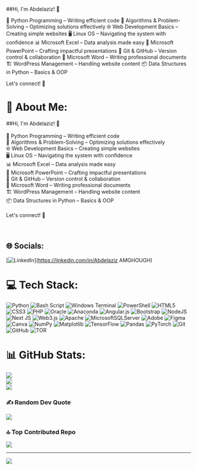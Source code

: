 ##Hi, I'm Abdelaziz! 🚀

🐍 Python Programming – Writing efficient code</b>
🧠 Algorithms & Problem-Solving – Optimizing solutions effectively</b>
🌐 Web Development Basics – Creating simple websites</b>
🖥️ Linux OS – Navigating the system with confidence</b>
📊 Microsoft Excel – Data analysis made easy</b>
🎤 Microsoft PowerPoint – Crafting impactful presentations</b>
🔗 Git & GitHub – Version control & collaboration</b>
📝 Microsoft Word – Writing professional documents</b>
🏗️ WordPress Management – Handling website content</b>
📦 Data Structures in Python – Basics & OOP</b>

Let's connect! 🚀

# 💫 About Me:
##Hi, I'm Abdelaziz! 🚀<br><br>🐍 Python Programming – Writing efficient code</b><br>🧠 Algorithms & Problem-Solving – Optimizing solutions effectively</b><br>🌐 Web Development Basics – Creating simple websites</b><br>🖥️ Linux OS – Navigating the system with confidence</b><br>📊 Microsoft Excel – Data analysis made easy</b><br>🎤 Microsoft PowerPoint – Crafting impactful presentations</b><br>🔗 Git & GitHub – Version control & collaboration</b><br>📝 Microsoft Word – Writing professional documents</b><br>🏗️ WordPress Management – Handling website content</b><br>📦 Data Structures in Python – Basics & OOP</b><br><br>Let's connect! 🚀<br><br><br>


## 🌐 Socials:
[![LinkedIn](https://img.shields.io/badge/LinkedIn-%230077B5.svg?logo=linkedin&logoColor=white)](https://linkedin.com/in/Abdelaziz AMGHOUGH) 

# 💻 Tech Stack:
![Python](https://img.shields.io/badge/python-3670A0?style=for-the-badge&logo=python&logoColor=ffdd54) ![Bash Script](https://img.shields.io/badge/bash_script-%23121011.svg?style=for-the-badge&logo=gnu-bash&logoColor=white) ![Windows Terminal](https://img.shields.io/badge/Windows%20Terminal-%234D4D4D.svg?style=for-the-badge&logo=windows-terminal&logoColor=white) ![PowerShell](https://img.shields.io/badge/PowerShell-%235391FE.svg?style=for-the-badge&logo=powershell&logoColor=white) ![HTML5](https://img.shields.io/badge/html5-%23E34F26.svg?style=for-the-badge&logo=html5&logoColor=white) ![CSS3](https://img.shields.io/badge/css3-%231572B6.svg?style=for-the-badge&logo=css3&logoColor=white) ![PHP](https://img.shields.io/badge/php-%23777BB4.svg?style=for-the-badge&logo=php&logoColor=white) ![Oracle](https://img.shields.io/badge/Oracle-F80000?style=for-the-badge&logo=oracle&logoColor=white) ![Anaconda](https://img.shields.io/badge/Anaconda-%2344A833.svg?style=for-the-badge&logo=anaconda&logoColor=white) ![Angular.js](https://img.shields.io/badge/angular.js-%23E23237.svg?style=for-the-badge&logo=angularjs&logoColor=white) ![Bootstrap](https://img.shields.io/badge/bootstrap-%238511FA.svg?style=for-the-badge&logo=bootstrap&logoColor=white) ![NodeJS](https://img.shields.io/badge/node.js-6DA55F?style=for-the-badge&logo=node.js&logoColor=white) ![Next JS](https://img.shields.io/badge/Next-black?style=for-the-badge&logo=next.js&logoColor=white) ![Web3.js](https://img.shields.io/badge/web3.js-F16822?style=for-the-badge&logo=web3.js&logoColor=white) ![Apache](https://img.shields.io/badge/apache-%23D42029.svg?style=for-the-badge&logo=apache&logoColor=white) ![MicrosoftSQLServer](https://img.shields.io/badge/Microsoft%20SQL%20Server-CC2927?style=for-the-badge&logo=microsoft%20sql%20server&logoColor=white) ![Adobe](https://img.shields.io/badge/adobe-%23FF0000.svg?style=for-the-badge&logo=adobe&logoColor=white) ![Figma](https://img.shields.io/badge/figma-%23F24E1E.svg?style=for-the-badge&logo=figma&logoColor=white) ![Canva](https://img.shields.io/badge/Canva-%2300C4CC.svg?style=for-the-badge&logo=Canva&logoColor=white) ![NumPy](https://img.shields.io/badge/numpy-%23013243.svg?style=for-the-badge&logo=numpy&logoColor=white) ![Matplotlib](https://img.shields.io/badge/Matplotlib-%23ffffff.svg?style=for-the-badge&logo=Matplotlib&logoColor=black) ![TensorFlow](https://img.shields.io/badge/TensorFlow-%23FF6F00.svg?style=for-the-badge&logo=TensorFlow&logoColor=white) ![Pandas](https://img.shields.io/badge/pandas-%23150458.svg?style=for-the-badge&logo=pandas&logoColor=white) ![PyTorch](https://img.shields.io/badge/PyTorch-%23EE4C2C.svg?style=for-the-badge&logo=PyTorch&logoColor=white) ![Git](https://img.shields.io/badge/git-%23F05033.svg?style=for-the-badge&logo=git&logoColor=white) ![GitHub](https://img.shields.io/badge/github-%23121011.svg?style=for-the-badge&logo=github&logoColor=white) ![TOR](https://img.shields.io/badge/tor-%237E4798.svg?style=for-the-badge&logo=tor-project&logoColor=white)
# 📊 GitHub Stats:
![](https://github-readme-stats.vercel.app/api?username=AMG&theme=dark&hide_border=false&include_all_commits=true&count_private=false)<br/>
![](https://nirzak-streak-stats.vercel.app/?user=AMG&theme=dark&hide_border=false)<br/>
![](https://github-readme-stats.vercel.app/api/top-langs/?username=AMG&theme=dark&hide_border=false&include_all_commits=true&count_private=false&layout=compact)

### ✍️ Random Dev Quote
![](https://quotes-github-readme.vercel.app/api?type=horizontal&theme=radical)

### 🔝 Top Contributed Repo
![](https://github-contributor-stats.vercel.app/api?username=AMG&limit=5&theme=dark&combine_all_yearly_contributions=true)

---
[![](https://visitcount.itsvg.in/api?id=AMG&icon=0&color=0)](https://visitcount.itsvg.in)

<!-- Proudly created with GPRM ( https://gprm.itsvg.in ) -->
